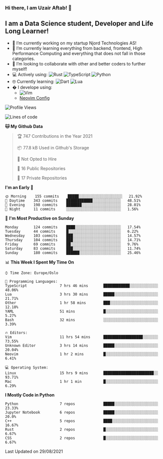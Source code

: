 ### Hi there, I am Uzair Aftab! 👋

## I am a Data Science student, Developer and Life Long Learner!
- 🔭 I’m currently working on my startup Njord Technologies AS!
- 🌱 I’m currently learning everything from backend, frontend, High Performance Computing and everything that does not fall in those categories.
- 👯 I’m looking to collaborate with other and better coders to further myself!
- 💻 Actively using: <img alt="Rust" src="https://img.shields.io/badge/rust-%23000000.svg?style=for-the-badge&logo=rust&logoColor=white"/> <img alt="TypeScript" src="https://img.shields.io/badge/typescript-%23007ACC.svg?style=for-the-badge&logo=typescript&logoColor=white"/> <img alt="Python" src="https://img.shields.io/badge/python-%2314354C.svg?style=for-the-badge&logo=python&logoColor=white"/>
- 🤓 Currently learning: <img alt="Dart" src="https://img.shields.io/badge/dart-%230175C2.svg?style=for-the-badge&logo=dart&logoColor=white"/> <img alt="Lua" src="https://img.shields.io/badge/lua-%232C2D72.svg?style=for-the-badge&logo=lua&logoColor=white"/> 
- � I develope using: 
  -  <img alt="Vim" src="https://img.shields.io/badge/VIM-%2311AB00.svg?style=for-the-badge&logo=vim&logoColor=white"/>
  -  [Neovim Config](https://github.com/ChristianChiarulli/LunarVim)
<!--START_SECTION:waka-->
![Profile Views](http://img.shields.io/badge/Profile%20Views-12-blue)

![Lines of code](https://img.shields.io/badge/From%20Hello%20World%20I%27ve%20Written-1.8%20million%20lines%20of%20code-blue)

**🐱 My Github Data** 

> 🏆 747 Contributions in the Year 2021
 > 
> 📦 77.8 kB Used in Github's Storage 
 > 
> 🚫 Not Opted to Hire
 > 
> 📜 16 Public Repositories 
 > 
> 🔑 17 Private Repositories  
 > 
**I'm an Early 🐤** 

```text
🌞 Morning    155 commits    █████░░░░░░░░░░░░░░░░░░░░   21.92% 
🌆 Daytime    343 commits    ████████████░░░░░░░░░░░░░   48.51% 
🌃 Evening    198 commits    ███████░░░░░░░░░░░░░░░░░░   28.01% 
🌙 Night      11 commits     ░░░░░░░░░░░░░░░░░░░░░░░░░   1.56%

```
📅 **I'm Most Productive on Sunday** 

```text
Monday       124 commits    ████░░░░░░░░░░░░░░░░░░░░░   17.54% 
Tuesday      44 commits     █░░░░░░░░░░░░░░░░░░░░░░░░   6.22% 
Wednesday    103 commits    ███░░░░░░░░░░░░░░░░░░░░░░   14.57% 
Thursday     104 commits    ███░░░░░░░░░░░░░░░░░░░░░░   14.71% 
Friday       69 commits     ██░░░░░░░░░░░░░░░░░░░░░░░   9.76% 
Saturday     83 commits     ███░░░░░░░░░░░░░░░░░░░░░░   11.74% 
Sunday       180 commits    ██████░░░░░░░░░░░░░░░░░░░   25.46%

```


📊 **This Week I Spent My Time On** 

```text
⌚︎ Time Zone: Europe/Oslo

💬 Programming Languages: 
TypeScript               7 hrs 46 mins       ████████████░░░░░░░░░░░░░   48.06% 
Lua                      3 hrs 30 mins       █████░░░░░░░░░░░░░░░░░░░░   21.71% 
Other                    1 hr 58 mins        ███░░░░░░░░░░░░░░░░░░░░░░   12.18% 
YAML                     51 mins             █░░░░░░░░░░░░░░░░░░░░░░░░   5.27% 
Bash                     32 mins             ░░░░░░░░░░░░░░░░░░░░░░░░░   3.39%

🔥 Editors: 
Vim                      11 hrs 54 mins      ██████████████████░░░░░░░   73.55% 
Unknown Editor           3 hrs 14 mins       █████░░░░░░░░░░░░░░░░░░░░   20.04% 
Neovim                   1 hr 2 mins         █░░░░░░░░░░░░░░░░░░░░░░░░   6.41%

💻 Operating System: 
Linux                    15 hrs 9 mins       ███████████████████████░░   93.71% 
Mac                      1 hr 1 min          █░░░░░░░░░░░░░░░░░░░░░░░░   6.29%

```

**I Mostly Code in Python** 

```text
Python                   7 repos             █████░░░░░░░░░░░░░░░░░░░░   23.33% 
Jupyter Notebook         6 repos             █████░░░░░░░░░░░░░░░░░░░░   20.0% 
C++                      5 repos             ████░░░░░░░░░░░░░░░░░░░░░   16.67% 
Rust                     2 repos             █░░░░░░░░░░░░░░░░░░░░░░░░   6.67% 
CSS                      2 repos             █░░░░░░░░░░░░░░░░░░░░░░░░   6.67%

```



 Last Updated on 29/08/2021
<!--END_SECTION:waka-->
